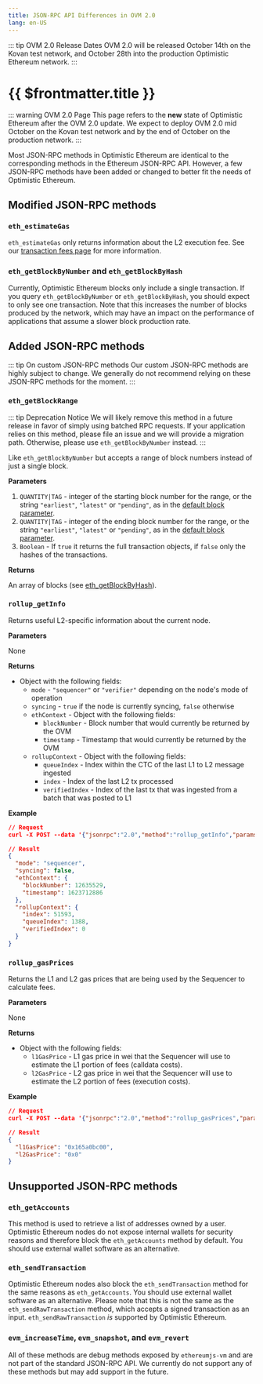 ```yaml
---
title: JSON-RPC API Differences in OVM 2.0
lang: en-US
---
```


::: tip OVM 2.0 Release Dates
OVM 2.0 will be released October 14th on the Kovan test network,
and October 28th into the production Optimistic Ethereum network.
:::

# {{ $frontmatter.title }}

::: warning OVM 2.0 Page
This page refers to the **new** state of Optimistic Ethereum after the
OVM 2.0 update. We expect to deploy OVM 2.0 mid October on the Kovan
test network and by the end of October on the production network.
:::

Most JSON-RPC methods in Optimistic Ethereum are identical to the corresponding methods in the Ethereum JSON-RPC API.
However, a few JSON-RPC methods have been added or changed to better fit the needs of Optimistic Ethereum.

## Modified JSON-RPC methods

### `eth_estimateGas`

`eth_estimateGas` only returns information about the L2 execution fee. 
See our [transaction fees page](new-fees.html) for more information.

### `eth_getBlockByNumber` and `eth_getBlockByHash`

Currently, Optimistic Ethereum blocks only include a single transaction.
If you query `eth_getBlockByNumber` or `eth_getBlockByHash`, you should expect to only see one transaction.
Note that this increases the number of blocks produced by the network, which may have an impact on the performance of applications that assume a slower block production rate.

## Added JSON-RPC methods

::: tip On custom JSON-RPC methods
Our custom JSON-RPC methods are highly subject to change.
We generally do not recommend relying on these JSON-RPC methods for the moment.
:::

### `eth_getBlockRange`

::: tip Deprecation Notice
We will likely remove this method in a future release in favor of simply using batched RPC requests.
If your application relies on this method, please file an issue and we will provide a migration path.
Otherwise, please use `eth_getBlockByNumber` instead.
:::

Like `eth_getBlockByNumber` but accepts a range of block numbers instead of just a single block.

**Parameters**

1. `QUANTITY|TAG` - integer of the starting block number for the range, or the string `"earliest"`, `"latest"` or `"pending"`, as in the [default block parameter](https://eth.wiki/json-rpc/API#the-default-block-parameter).
2. `QUANTITY|TAG` - integer of the ending block number for the range, or the string `"earliest"`, `"latest"` or `"pending"`, as in the [default block parameter](https://eth.wiki/json-rpc/API#the-default-block-parameter).
3. `Boolean` - If `true` it returns the full transaction objects, if `false` only the hashes of the transactions.

**Returns**

An array of blocks (see [eth_getBlockByHash](https://eth.wiki/json-rpc/API#eth_getblockbyhash)).


### `rollup_getInfo`

Returns useful L2-specific information about the current node.

**Parameters**

None

**Returns**

- Object with the following fields:
  - `mode` - `"sequencer"` or `"verifier"` depending on the node's mode of operation
  - `syncing` - `true` if the node is currently syncing, `false` otherwise
  - `ethContext` - Object with the following fields:
    - `blockNumber` - Block number that would currently be returned by the OVM
    - `timestamp` - Timestamp that would currently be returned by the OVM
  - `rollupContext` - Object with the following fields:
    - `queueIndex` - Index within the CTC of the last L1 to L2 message ingested
    - `index` - Index of the last L2 tx processed
    - `verifiedIndex` - Index of the last tx that was ingested from a batch that was posted to L1

**Example**

```json
// Request
curl -X POST --data '{"jsonrpc":"2.0","method":"rollup_getInfo","params":[],"id":1}' <node url>

// Result
{
  "mode": "sequencer",
  "syncing": false,
  "ethContext": {
    "blockNumber": 12635529,
    "timestamp": 1623712886
  },
  "rollupContext": {
    "index": 51593,
    "queueIndex": 1388,
    "verifiedIndex": 0
  }
}
```

### `rollup_gasPrices`

Returns the L1 and L2 gas prices that are being used by the Sequencer to calculate fees.

**Parameters**

None

**Returns**

- Object with the following fields:
  - `l1GasPrice` - L1 gas price in wei that the Sequencer will use to estimate the L1 portion of fees (calldata costs).
  - `l2GasPrice` - L2 gas price in wei that the Sequencer will use to estimate the L2 portion of fees (execution costs).

**Example**

```json
// Request
curl -X POST --data '{"jsonrpc":"2.0","method":"rollup_gasPrices","params":[],"id":1}' <node url>

// Result
{
  "l1GasPrice": "0x165a0bc00",
  "l2GasPrice": "0x0"
}
```

## Unsupported JSON-RPC methods

### `eth_getAccounts`

This method is used to retrieve a list of addresses owned by a user.
Optimistic Ethereum nodes do not expose internal wallets for security reasons and therefore block the `eth_getAccounts` method by default.
You should use external wallet software as an alternative.

### `eth_sendTransaction`

Optimistic Ethereum nodes also block the `eth_sendTransaction` method for the same reasons as `eth_getAccounts`.
You should use external wallet software as an alternative.
Please note that this is not the same as the `eth_sendRawTransaction` method, which accepts a signed transaction as an input.
`eth_sendRawTransaction` _is_ supported by Optimistic Ethereum.

### `evm_increaseTime`, `evm_snapshot`, and `evm_revert`

All of these methods are debug methods exposed by `ethereumjs-vm` and are not part of the standard JSON-RPC API.
We currently do not support any of these methods but may add support in the future.
